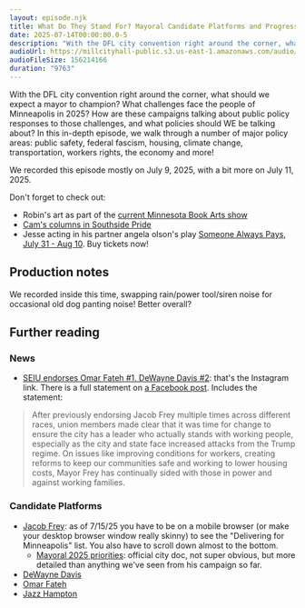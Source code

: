 ```yaml
---
layout: episode.njk
title: What Do They Stand For? Mayoral Candidate Platforms and Progressive Policy
date: 2025-07-14T00:00:00.0-5
description: "With the DFL city convention right around the corner, what should we expect a mayor to champion? What challenges face the people of Minneapolis in 2025? How are these campaigns talking about public policy responses to those challenges, and what policies should WE be talking about? In this in-depth episode, we walk through a number of major policy areas: public safety, federal fascism, housing, climate change, transportation, workers rights, the economy and more! Recorded 7/9/25 and 7/11/25."
audioUrl: https://millcityhall-public.s3.us-east-1.amazonaws.com/audio/250709-platform-final.mp3
audioFileSize: 156214166
duration: "9763"
---
```


With the DFL city convention right around the corner, what should we expect a mayor to champion? What challenges face the people of Minneapolis in 2025? How are these campaigns talking about public policy responses to those challenges, and what policies should WE be talking about? In this in-depth episode, we walk through a number of major policy areas: public safety, federal fascism, housing, climate change, transportation, workers rights, the economy and more!

We recorded this episode mostly on July 9, 2025, with a bit more on July 11, 2025.

Don't forget to check out:

* Robin's art as part of the [current Minnesota Book Arts show](https://mnbookarts.org/exhibitions-upload/main-gallery-studiomates-creating-in-shared-space)
* [Cam's columns in Southside Pride](https://southsidepride.com/category/columnists/cam-gordon/cams-corner/)
* Jesse acting in his partner angela olson's play [Someone Always Pays, July 31 - Aug 10](https://minnesotafringe.org/shows/2025/someone-always-pays). Buy tickets now!

## Production notes

We recorded inside this time, swapping rain/power tool/siren noise for occasional old dog panting noise! Better overall?

## Further reading

### News

* [SEIU endorses Omar Fateh #1, DeWayne Davis #2](https://www.instagram.com/p/DL0DSpHOZfd/): that's the Instagram link. There is a full statement on [a Facebook post](https://www.facebook.com/story.php?story_fbid=1130878169060996&id=100064164693746&rdid=sYVZ77PmhMDi1Lu3). Includes the statement:

> After previously endorsing Jacob Frey multiple times across different races, union members made clear that it was time for change to ensure the city has a leader who actually stands with working people, especially as the city and state face increased attacks from the Trump regime. On issues like improving conditions for workers, creating reforms to keep our communities safe and working to lower housing costs, Mayor Frey has continually sided with those in power and against working families. 


### Candidate Platforms

* [Jacob Frey](https://www.jacobfrey.org/): as of 7/15/25 you have to be on a mobile browser (or make your desktop browser window really skinny) to see the "Delivering for Minneapolis" list. You also have to scroll down almost to the bottom.
  * [Mayoral 2025 priorities](https://www.minneapolismn.gov/news/2025/march/mayor-2025-priorities/): official city doc, not super obvious, but more detailed than anything we've seen from his campaign so far.
* [DeWayne Davis](https://www.dewayneforminneapolis.com/priorities)
* [Omar Fateh](https://www.fatehformayor.com/vision)
* [Jazz Hampton](https://www.jazzformayor.com/vision)

